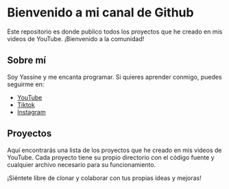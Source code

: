 # Bienvenido a mi canal de Github

Este repositorio es donde publico todos los proyectos que he creado en mis videos de YouTube. ¡Bienvenido a la comunidad!

## Sobre mí

Soy Yassine y me encanta programar. Si quieres aprender conmigo, puedes seguirme en:

- [YouTube](https://www.youtube.com/@code.and_chill)
- [Tiktok](https://www.tiktok.com/@code.and.chill)
- [Instagram](https://www.instagram.com/code.and.relax/)

## Proyectos

Aquí encontrarás una lista de los proyectos que he creado en mis videos de YouTube. Cada proyecto tiene su propio directorio con el código fuente y cualquier archivo necesario para su funcionamiento.

¡Siéntete libre de clonar y colaborar con tus propias ideas y mejoras!

